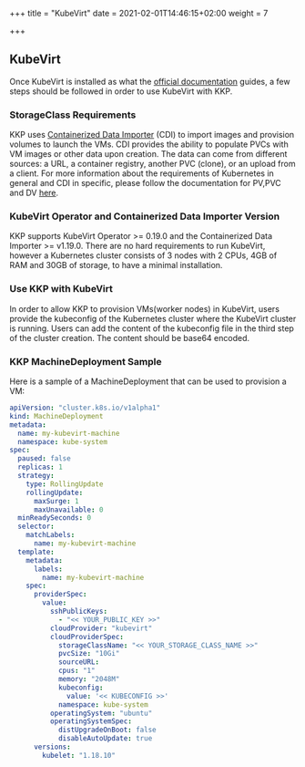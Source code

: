 +++
title = "KubeVirt"
date = 2021-02-01T14:46:15+02:00
weight = 7

+++

## KubeVirt
Once KubeVirt is installed as what the [official documentation](https://kubevirt.io/quickstart_cloud/) guides, a few
steps should be followed in order to use KubeVirt with KKP.

### StorageClass Requirements
KKP uses [Containerized Data Importer](https://github.com/kubevirt/containerized-data-importer) (CDI) to import images and
provision volumes to launch the VMs. CDI provides the ability to populate PVCs with VM images or other data upon creation.
The data can come from different sources: a URL, a container registry, another PVC (clone), or an upload from a client.
For more information about the requirements of Kubernetes in general and CDI in specific, please follow the documentation
for PV,PVC and DV [here](https://github.com/kubevirt/containerized-data-importer/blob/master/doc/basic_pv_pvc_dv.md).

### KubeVirt Operator and Containerized Data Importer Version
KKP supports KubeVirt Operator >= 0.19.0 and the Containerized Data Importer >= v1.19.0. There are no hard requirements
to run KubeVirt, however a Kubernetes cluster consists of 3 nodes with 2 CPUs, 4GB of RAM and 30GB of storage, to have a
minimal installation.

### Use KKP with KubeVirt
In order to allow KKP to provision VMs(worker nodes) in KubeVirt, users provide the kubeconfig of the Kubernetes cluster
where the KubeVirt cluster is running. Users can add the content of the kubeconfig file in the third step of the cluster
creation. The content should be base64 encoded.

### KKP MachineDeployment Sample
Here is a sample of a MachineDeployment that can be used to provision a VM:

```yaml
apiVersion: "cluster.k8s.io/v1alpha1"
kind: MachineDeployment
metadata:
  name: my-kubevirt-machine
  namespace: kube-system
spec:
  paused: false
  replicas: 1
  strategy:
    type: RollingUpdate
    rollingUpdate:
      maxSurge: 1
      maxUnavailable: 0
  minReadySeconds: 0
  selector:
    matchLabels:
      name: my-kubevirt-machine
  template:
    metadata:
      labels:
        name: my-kubevirt-machine
    spec:
      providerSpec:
        value:
          sshPublicKeys:
            - "<< YOUR_PUBLIC_KEY >>"
          cloudProvider: "kubevirt"
          cloudProviderSpec:
            storageClassName: "<< YOUR_STORAGE_CLASS_NAME >>"
            pvcSize: "10Gi"
            sourceURL:
            cpus: "1"
            memory: "2048M"
            kubeconfig:
              value: '<< KUBECONFIG >>'
            namespace: kube-system
          operatingSystem: "ubuntu"
          operatingSystemSpec:
            distUpgradeOnBoot: false
            disableAutoUpdate: true
      versions:
        kubelet: "1.18.10"
```

